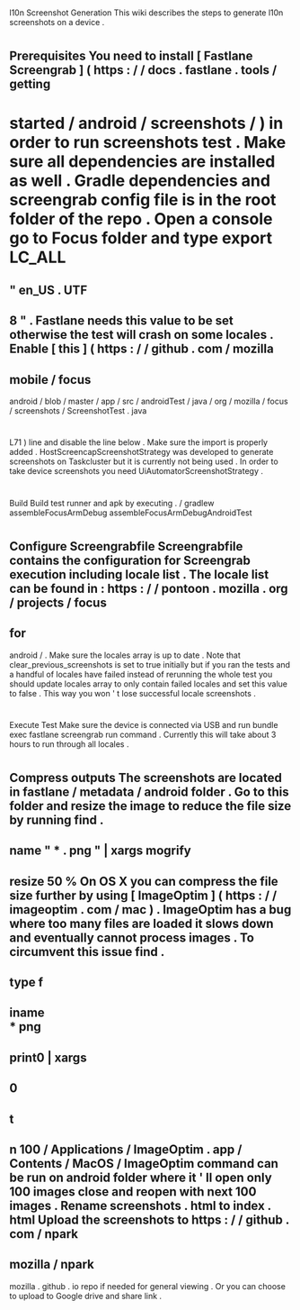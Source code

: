 #
l10n
Screenshot
Generation
This
wiki
describes
the
steps
to
generate
l10n
screenshots
on
a
device
.
#
#
Prerequisites
You
need
to
install
[
Fastlane
Screengrab
]
(
https
:
/
/
docs
.
fastlane
.
tools
/
getting
-
started
/
android
/
screenshots
/
)
in
order
to
run
screenshots
test
.
Make
sure
all
dependencies
are
installed
as
well
.
Gradle
dependencies
and
screengrab
config
file
is
in
the
root
folder
of
the
repo
.
Open
a
console
go
to
Focus
folder
and
type
export
LC_ALL
=
"
en_US
.
UTF
-
8
"
.
Fastlane
needs
this
value
to
be
set
otherwise
the
test
will
crash
on
some
locales
.
Enable
[
this
]
(
https
:
/
/
github
.
com
/
mozilla
-
mobile
/
focus
-
android
/
blob
/
master
/
app
/
src
/
androidTest
/
java
/
org
/
mozilla
/
focus
/
screenshots
/
ScreenshotTest
.
java
#
L71
)
line
and
disable
the
line
below
.
Make
sure
the
import
is
properly
added
.
HostScreencapScreenshotStrategy
was
developed
to
generate
screenshots
on
Taskcluster
but
it
is
currently
not
being
used
.
In
order
to
take
device
screenshots
you
need
UiAutomatorScreenshotStrategy
.
#
#
Build
Build
test
runner
and
apk
by
executing
.
/
gradlew
assembleFocusArmDebug
assembleFocusArmDebugAndroidTest
#
#
Configure
Screengrabfile
Screengrabfile
contains
the
configuration
for
Screengrab
execution
including
locale
list
.
The
locale
list
can
be
found
in
:
https
:
/
/
pontoon
.
mozilla
.
org
/
projects
/
focus
-
for
-
android
/
.
Make
sure
the
locales
array
is
up
to
date
.
Note
that
clear_previous_screenshots
is
set
to
true
initially
but
if
you
ran
the
tests
and
a
handful
of
locales
have
failed
instead
of
rerunning
the
whole
test
you
should
update
locales
array
to
only
contain
failed
locales
and
set
this
value
to
false
.
This
way
you
won
'
t
lose
successful
locale
screenshots
.
#
#
Execute
Test
Make
sure
the
device
is
connected
via
USB
and
run
bundle
exec
fastlane
screengrab
run
command
.
Currently
this
will
take
about
3
hours
to
run
through
all
locales
.
#
#
Compress
outputs
The
screenshots
are
located
in
fastlane
/
metadata
/
android
folder
.
Go
to
this
folder
and
resize
the
image
to
reduce
the
file
size
by
running
find
.
-
name
"
*
.
png
"
|
xargs
mogrify
-
resize
50
%
On
OS
X
you
can
compress
the
file
size
further
by
using
[
ImageOptim
]
(
https
:
/
/
imageoptim
.
com
/
mac
)
.
ImageOptim
has
a
bug
where
too
many
files
are
loaded
it
slows
down
and
eventually
cannot
process
images
.
To
circumvent
this
issue
find
.
-
type
f
-
iname
\
*
png
-
print0
|
xargs
-
0
-
t
-
n
100
/
Applications
/
ImageOptim
.
app
/
Contents
/
MacOS
/
ImageOptim
command
can
be
run
on
android
folder
where
it
'
ll
open
only
100
images
close
and
reopen
with
next
100
images
.
Rename
screenshots
.
html
to
index
.
html
Upload
the
screenshots
to
https
:
/
/
github
.
com
/
npark
-
mozilla
/
npark
-
mozilla
.
github
.
io
repo
if
needed
for
general
viewing
.
Or
you
can
choose
to
upload
to
Google
drive
and
share
link
.
